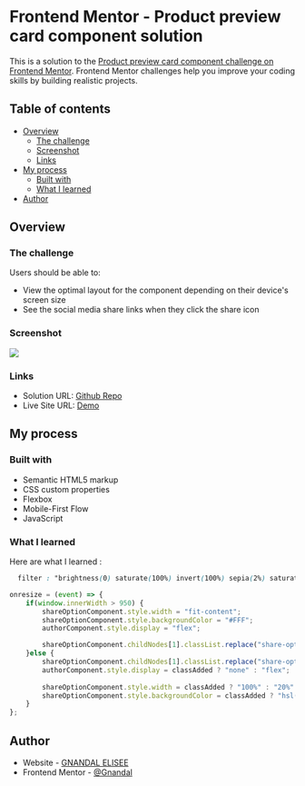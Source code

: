 # Frontend Mentor - Product preview card component solution

This is a solution to the [Product preview card component challenge on Frontend Mentor](https://www.frontendmentor.io/challenges/product-preview-card-component-GO7UmttRfa). Frontend Mentor challenges help you improve your coding skills by building realistic projects. 

## Table of contents

- [Overview](#overview)
  - [The challenge](#the-challenge)
  - [Screenshot](#screenshot)
  - [Links](#links)
- [My process](#my-process)
  - [Built with](#built-with)
  - [What I learned](#what-i-learned)
- [Author](#author)

## Overview

### The challenge

Users should be able to:

- View the optimal layout for the component depending on their device's screen size
- See the social media share links when they click the share icon

### Screenshot

![](./screenshot.png)

### Links

- Solution URL: [Github Repo](https://github.com/Gnandal/testimonials-grid-section-main)
- Live Site URL: [Demo](https://gnandal.github.io/testimonials-grid-section-main/)

## My process

### Built with

- Semantic HTML5 markup
- CSS custom properties
- Flexbox
- Mobile-First Flow
- JavaScript

### What I learned

Here are what I learned :

```css
  filter : "brightness(0) saturate(100%) invert(100%) sepia(2%) saturate(4836%) hue-rotate(180deg) brightness(105%) contrast(108%)";

```
```js
onresize = (event) => {
    if(window.innerWidth > 950) {
        shareOptionComponent.style.width = "fit-content";
        shareOptionComponent.style.backgroundColor = "#FFF";
        authorComponent.style.display = "flex"; 

        shareOptionComponent.childNodes[1].classList.replace("share-option-mobile", "share-option-desktop");
    }else {
        shareOptionComponent.childNodes[1].classList.replace("share-option-desktop", "share-option-mobile");
        authorComponent.style.display = classAdded ? "none" : "flex"; 
        
        shareOptionComponent.style.width = classAdded ? "100%" : "20%"
        shareOptionComponent.style.backgroundColor = classAdded ? "hsl(214, 17%, 51%)" : " hsl(210, 46%, 95%)";
    }
};
```

## Author

- Website - [GNANDAL  ELISEE](https://gnandal-elisee.vercel.app)
- Frontend Mentor - [@Gnandal](https://www.frontendmentor.io/profile/Gnandal)
